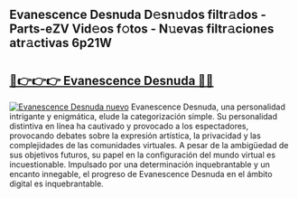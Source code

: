 ## Evanescence Desnuda D𝚎sn𝚞dos filtr𝚊dos - Parts-eZV Vid𝚎os f𝚘tos - N𝚞evas filtr𝚊ciones atr𝚊ctivas 6p21W

# <h2><a href="http://mb11apv.tromn.icu/?c=Evanescence+Desnuda">🔗👉👉👉 Evanescence Desnuda 🔗🔗</a></h2>

[![Evanescence Desnuda nuevo](https://i.imgur.com/pEAQMta.gif)](http://mb11apv.tromn.icu/?c=Evanescence+Desnuda)
Evanescence Desnuda, una personalidad intrigante y enigmática, elude la categorización simple. Su personalidad distintiva en línea ha cautivado y provocado a los espectadores, provocando debates sobre la expresión artística, la privacidad y las complejidades de las comunidades virtuales. A pesar de la ambigüedad de sus objetivos futuros, su papel en la configuración del mundo virtual es incuestionable. Impulsado por una determinación inquebrantable y un encanto innegable, el progreso de Evanescence Desnuda en el ámbito digital es inquebrantable.
